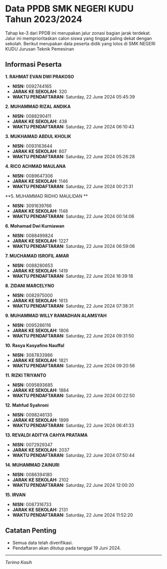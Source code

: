 # Data PPDB SMK NEGERI KUDU Tahun 2023/2024
Tahap ke-3 dari PPDB ini merupakan jalur zonasi bagian jarak terdekat. Jalur ini memprioritaskan calon siswa yang tinggal paling dekat dengan sekolah.
Berikut merupakan data peserta didik yang lolos di SMK NEGERI KUDU Jurusan Teknik Pemesinan

## Informasi Peserta 
**1. RAHMAT EVAN DWI PRAKOSO**
- **NISN:** 0092744165
- **JARAK KE SEKOLAH:** 320
- **WAKTU PENDAFTARAN:** Saturday, 22 June 2024 05:45:39

**2. MUHAMMAD RIZAL ANDIKA**
- **NISN:** 0088290411
- **JARAK KE SEKOLAH:** 438
- **WAKTU PENDAFTARAN:** Saturday, 22 June 2024 06:10:43

**3. MUKHAMAD ABDUL KHOLIK**
- **NISN:** 0093163644
- **JARAK KE SEKOLAH:** 807
- **WAKTU PENDAFTARAN:** Saturday, 22 June 2024 05:26:28

**4. RICO ACHMAD MAULANA**
- **NISN:** 0089647306
- **JARAK KE SEKOLAH:** 1146
- **WAKTU PENDAFTARAN:** Saturday, 22 June 2024 00:21:31

**5. MUHAMMAD RIDHO MAULIDAN **
- **NISN:** 3091639766
- **JARAK KE SEKOLAH:** 1148
- **WAKTU PENDAFTARAN:** Saturday, 22 June 2024 00:14:06

**6. Mohamad Dwi Kurniawan**
- **NISN:** 0088499824
- **JARAK KE SEKOLAH:** 1227
- **WAKTU PENDAFTARAN:** Saturday, 22 June 2024 06:59:06

**7. MUCHAMAD ISROFIL AMAR**
- **NISN:** 0088280653
- **JARAK KE SEKOLAH:** 1419
- **WAKTU PENDAFTARAN:** Saturday, 22 June 2024 16:39:18

**8. ZIDANI MARCELYNO**
- **NISN:** 0082975000
- **JARAK KE SEKOLAH:** 1613
- **WAKTU PENDAFTARAN:** Saturday, 22 June 2024 07:38:31

**9. MUHAMMAD WILLY RAMADHAN ALAMSYAH**
- **NISN:** 0095286116
- **JARAK KE SEKOLAH:** 1806
- **WAKTU PENDAFTARAN:** Saturday, 22 June 2024 09:31:50

**10. Rasya Kasyafino Nauffal**
- **NISN:** 3087833986
- **JARAK KE SEKOLAH:** 1821
- **WAKTU PENDAFTARAN:** Saturday, 22 June 2024 09:20:56

**11. RIZKI TRIYANTO**
- **NISN:** 0095893685
- **JARAK KE SEKOLAH:** 1884
- **WAKTU PENDAFTARAN:** Saturday, 22 June 2024 00:22:50

**12. Mahfud Syahroni**
- **NISN:** 0098246130
- **JARAK KE SEKOLAH:** 1899
- **WAKTU PENDAFTARAN:** Saturday, 22 June 2024 06:41:33

**13. REVALDI ADITYA CAHYA PRATAMA**
- **NISN:** 0072929347
- **JARAK KE SEKOLAH:** 2037
- **WAKTU PENDAFTARAN:** Saturday, 22 June 2024 07:50:44

**14. MUHAMMAD ZAINURI**
- **NISN:** 0086394180
- **JARAK KE SEKOLAH:** 2102
- **WAKTU PENDAFTARAN:** Saturday, 22 June 2024 12:00:20

**15. IRVAN**
- **NISN:** 0087316733
- **JARAK KE SEKOLAH:** 2131
- **WAKTU PENDAFTARAN:** Saturday, 22 June 2024 11:52:20

## Catatan Penting

- Semua data telah diverifikasi.
- Pendaftaran akan ditutup pada tanggal 19 Juni 2024.
---
_Terima Kasih_